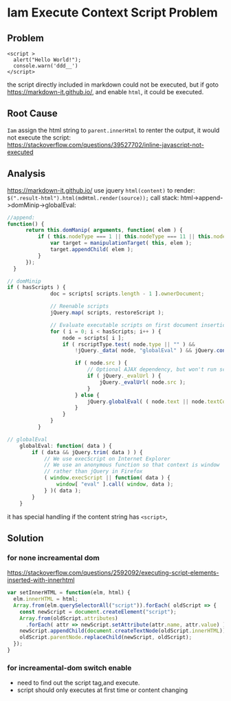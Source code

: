 # Iam Execute Context Script Problem

## Problem

    <script >
      alert("Hello World!");
      console.warn('ddd__')
    </script>

the script directly included in markdown could not be executed, but if goto https://markdown-it.github.io/, and enable `html`, it could be executed.

## Root Cause
`Iam` assign the html string to  `parent.innerHtml` to renter the output, it would not execute the script:
https://stackoverflow.com/questions/39527702/inline-javascript-not-executed

## Analysis
https://markdown-it.github.io/ use  jquery `html(content)` to render: ` $(".result-html").html(mdHtml.render(source));`
call stack: html->append->domMinip->globalEval:
```js
//append: 
function() {
      return this.domManip( arguments, function( elem ) {
          if ( this.nodeType === 1 || this.nodeType === 11 || this.nodeType === 9 ) {
              var target = manipulationTarget( this, elem );
              target.appendChild( elem );
          }
      });
  }
```
```js
// domMinip
if ( hasScripts ) {
              doc = scripts[ scripts.length - 1 ].ownerDocument;

              // Reenable scripts
              jQuery.map( scripts, restoreScript );

              // Evaluate executable scripts on first document insertion
              for ( i = 0; i < hasScripts; i++ ) {
                  node = scripts[ i ];
                  if ( rscriptType.test( node.type || "" ) &&
                      !jQuery._data( node, "globalEval" ) && jQuery.contains( doc, node ) ) {

                      if ( node.src ) {
                          // Optional AJAX dependency, but won't run scripts if not present
                          if ( jQuery._evalUrl ) {
                              jQuery._evalUrl( node.src );
                          }
                      } else {
                          jQuery.globalEval( ( node.text || node.textContent || node.innerHTML || "" ).replace( rcleanScript, "" ) );
                      }
                  }
              }
          }
```

```js
// globalEval
	globalEval: function( data ) {
		if ( data && jQuery.trim( data ) ) {
			// We use execScript on Internet Explorer
			// We use an anonymous function so that context is window
			// rather than jQuery in Firefox
			( window.execScript || function( data ) {
				window[ "eval" ].call( window, data );
			} )( data );
		}
	}
```
it has special handling if the content string has `<script>`, 

## Solution
### for none increamental dom
https://stackoverflow.com/questions/2592092/executing-script-elements-inserted-with-innerhtml

```js
var setInnerHTML = function(elm, html) {
  elm.innerHTML = html;
  Array.from(elm.querySelectorAll("script")).forEach( oldScript => {
    const newScript = document.createElement("script");
    Array.from(oldScript.attributes)
      .forEach( attr => newScript.setAttribute(attr.name, attr.value) );
    newScript.appendChild(document.createTextNode(oldScript.innerHTML));
    oldScript.parentNode.replaceChild(newScript, oldScript);
  });
}
```
### for increamental-dom switch enable
* need to find out the script tag,and execute.
* script should only executes at first time or content changing


